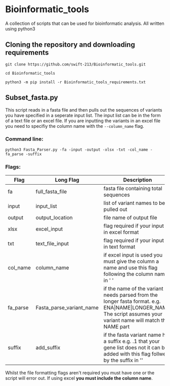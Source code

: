 # Bioinformatic_tools
A collection of scripts that can be used for bioinformatic analysis. All written using python3

## Cloning the repository and downloading requirements
```
git clone https://github.com/swift-213/Bioinformatic_tools.git

cd Bioinformatic_tools

python3 -m pip install -r Bioinformatic_tools_requirements.txt
```
## Subset_fasta.py
This script reads in a fasta file and then pulls out the sequences of variants you have specified in a seperate input list. 
The input list can be in the form of a text file or an excel file. If you are inputting the variants in an excel file you need to specifiy the column name with the `--column_name` flag.

### Command line:
```
python3 Fasta_Parser.py -fa -input -output -xlsx -txt -col_name -fa_parse -suffix
```
### Flags:
| Flag | Long Flag | Description | Required |
|-|-|-|-|
| fa | full_fasta_file | fasta file containing total sequences | True |
| input | input_list | list of variant names to be pulled out | True |
| output | output_location | file name of output file | True |
| xlsx | excel_input | flag required if your input is in excel format | False |
| txt | text_file_input | flag required if your input is in text format | False |
| col_name | column_name | if excel input is used you must give the column a name and use this flag following the column name in ' ' | False |
|fa_parse| Fasta_parse_variant_name | if the name of the variant needs parsed from the longer fasta format. e.g. ENA\|NAME\|LONGER_NAME. The script assumes your variant name will match the NAME part | False |
| suffix | add_suffix | if the fasta variant name has a suffix e.g. .1 that your gene list does not it can be added with this flag follwed by the suffix in '' | False |

Whilst the file formatting flags aren't required you must have one or the script will error out. If using excel **you must include the column name**. 

